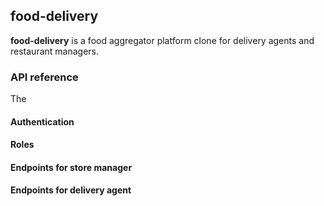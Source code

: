## food-delivery

__food-delivery__ is a food aggregator platform clone for delivery agents and restaurant managers.


### API reference

The 

#### Authentication

#### Roles

#### Endpoints for store manager

#### Endpoints for delivery agent


